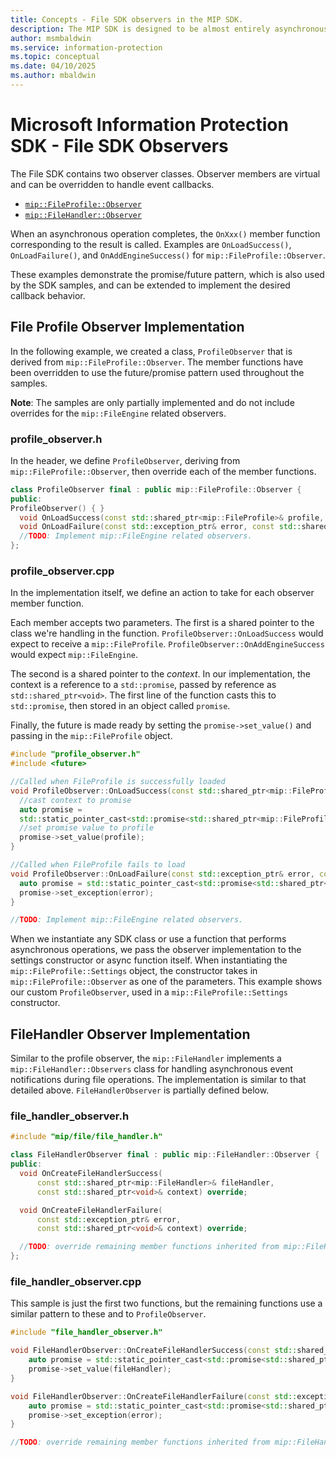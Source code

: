 ```yaml
---
title: Concepts - File SDK observers in the MIP SDK.
description: The MIP SDK is designed to be almost entirely asynchronous. This article helps you understand how File SDK observers are implemented and used for asynchronicity.
author: msmbaldwin
ms.service: information-protection
ms.topic: conceptual
ms.date: 04/10/2025
ms.author: mbaldwin
---
```


# Microsoft Information Protection SDK - File SDK Observers

The File SDK contains two observer classes. Observer members are virtual and can be overridden to handle event callbacks.

- [`mip::FileProfile::Observer`](https://microsoftdocs.github.io/mip-sdk-docs/cpp/classFileProfile_1_1Observer.html)
- [`mip::FileHandler::Observer`](https://microsoftdocs.github.io/mip-sdk-docs/cpp/classFileHandler_1_1Observer.html)

When an asynchronous operation completes, the `OnXxx()` member function corresponding to the result is called. Examples are `OnLoadSuccess()`, `OnLoadFailure()`, and `OnAddEngineSuccess()` for `mip::FileProfile::Observer`.

These examples demonstrate the promise/future pattern, which is also used by the SDK samples, and can be extended to implement the desired callback behavior. 

## File Profile Observer Implementation

In the following example, we created a class, `ProfileObserver` that is derived from `mip::FileProfile::Observer`. The member functions have been overridden to use the future/promise pattern used throughout the samples.

**Note**: The samples are only partially implemented and do not include overrides for the `mip::FileEngine` related observers.

### profile_observer.h

In the header, we define `ProfileObserver`, deriving from `mip::FileProfile::Observer`, then override each of the member functions.

```cpp
class ProfileObserver final : public mip::FileProfile::Observer {
public:
ProfileObserver() { }
  void OnLoadSuccess(const std::shared_ptr<mip::FileProfile>& profile, const std::shared_ptr<void>& context) override;
  void OnLoadFailure(const std::exception_ptr& error, const std::shared_ptr<void>& context) override;
  //TODO: Implement mip::FileEngine related observers.
};
```

### profile_observer.cpp

In the implementation itself, we define an action to take for each observer member function.

Each member accepts two parameters. The first is a shared pointer to the class we're handling in the function. `ProfileObserver::OnLoadSuccess` would expect to receive a `mip::FileProfile`. `ProfileObserver::OnAddEngineSuccess` would expect `mip::FileEngine`.

The second is a shared pointer to the *context*. In our implementation, the context is a reference to a `std::promise`, passed by reference as `std::shared_ptr<void>`. The first line of the function casts this to `std::promise`, then stored in an object called `promise`.

Finally, the future is made ready by setting the `promise->set_value()` and passing in the `mip::FileProfile` object.

```cpp
#include "profile_observer.h"
#include <future>

//Called when FileProfile is successfully loaded
void ProfileObserver::OnLoadSuccess(const std::shared_ptr<mip::FileProfile>& profile, const std::shared_ptr<void>& context) {
  //cast context to promise
  auto promise = 
  std::static_pointer_cast<std::promise<std::shared_ptr<mip::FileProfile>>>(context);
  //set promise value to profile
  promise->set_value(profile);
}

//Called when FileProfile fails to load
void ProfileObserver::OnLoadFailure(const std::exception_ptr& error, const std::shared_ptr<void>& context) {
  auto promise = std::static_pointer_cast<std::promise<std::shared_ptr<mip::FileProfile>>>(context);
  promise->set_exception(error);
}

//TODO: Implement mip::FileEngine related observers.
```

When we instantiate any SDK class or use a function that performs asynchronous operations, we pass the observer implementation to the settings constructor or async function itself. When instantiating the `mip::FileProfile::Settings` object, the constructor takes in `mip::FileProfile::Observer` as one of the parameters. This example shows our custom `ProfileObserver`, used in a  `mip::FileProfile::Settings` constructor.

## FileHandler Observer Implementation

Similar to the profile observer, the `mip::FileHandler` implements a `mip::FileHandler::Observers` class for handling asynchronous event notifications during file operations. The implementation is similar to that detailed above. `FileHandlerObserver` is partially defined below. 

### file_handler_observer.h

```cpp
#include "mip/file/file_handler.h"

class FileHandlerObserver final : public mip::FileHandler::Observer {
public:
  void OnCreateFileHandlerSuccess(
      const std::shared_ptr<mip::FileHandler>& fileHandler,
      const std::shared_ptr<void>& context) override;

  void OnCreateFileHandlerFailure(
      const std::exception_ptr& error,
      const std::shared_ptr<void>& context) override;

  //TODO: override remaining member functions inherited from mip::FileHandler::Observer
};
```

### file_handler_observer.cpp

This sample is just the first two functions, but the remaining functions use a similar pattern to these and to `ProfileObserver`.

```cpp
#include "file_handler_observer.h"

void FileHandlerObserver::OnCreateFileHandlerSuccess(const std::shared_ptr<mip::FileHandler>& fileHandler, const std::shared_ptr<void>& context) {
    auto promise = std::static_pointer_cast<std::promise<std::shared_ptr<mip::FileHandler>>>(context);
    promise->set_value(fileHandler);
}

void FileHandlerObserver::OnCreateFileHandlerFailure(const std::exception_ptr& error, const std::shared_ptr<void>& context) {
    auto promise = std::static_pointer_cast<std::promise<std::shared_ptr<mip::FileHandler>>>(context);
    promise->set_exception(error);
}

//TODO: override remaining member functions inherited from mip::FileHandler::Observer
```

